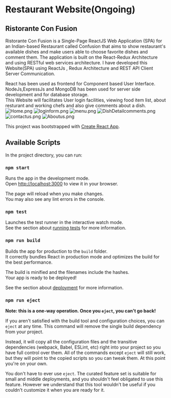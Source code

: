 # Restaurant Website(Ongoing)

## Ristorante Con Fusion
Ristorante Con Fusion is a Single-Page ReactJS Web Application (SPA) for an Indian-based Restaurant called Confusion that aims to
show restaurant's available dishes and make users able to choose favorite dishes and comment them. The application is built on the React-Redux Architecture and using RESTful web services architecture.
I have developed this Website(SPA) using ReactJs , Redux Architecture and REST API Client Server Communication.

React has been used as frontend for Component based User Interface.\
NodeJs,ExpressJs and MongoDB has been used for server side development and for database storage.\
This Website will facilitates User login facilities, viewing food item list,
about resturant and working chefs and also give comments about a dish.
![Home.png](Screenshots/home.png)
![loginform.png](Screenshots/loginform.png)
![menu.png](Screenshots/menu.png)
![DishDetailcomments.png](Screenshots/DishDetailcomments.png)
![contactus.png](Screenshots/contactus.png)
![Aboutus.png](Screenshots/Aboutus.png)


This project was bootstrapped with [Create React App](https://github.com/facebook/create-react-app).

## Available Scripts

In the project directory, you can run:

### `npm start`

Runs the app in the development mode.\
Open [http://localhost:3000](http://localhost:3000) to view it in your browser.

The page will reload when you make changes.\
You may also see any lint errors in the console.

### `npm test`

Launches the test runner in the interactive watch mode.\
See the section about [running tests](https://facebook.github.io/create-react-app/docs/running-tests) for more information.

### `npm run build`

Builds the app for production to the `build` folder.\
It correctly bundles React in production mode and optimizes the build for the best performance.

The build is minified and the filenames include the hashes.\
Your app is ready to be deployed!

See the section about [deployment](https://facebook.github.io/create-react-app/docs/deployment) for more information.

### `npm run eject`

**Note: this is a one-way operation. Once you `eject`, you can't go back!**

If you aren't satisfied with the build tool and configuration choices, you can `eject` at any time. This command will remove the single build dependency from your project.

Instead, it will copy all the configuration files and the transitive dependencies (webpack, Babel, ESLint, etc) right into your project so you have full control over them. All of the commands except `eject` will still work, but they will point to the copied scripts so you can tweak them. At this point you're on your own.

You don't have to ever use `eject`. The curated feature set is suitable for small and middle deployments, and you shouldn't feel obligated to use this feature. However we understand that this tool wouldn't be useful if you couldn't customize it when you are ready for it.

